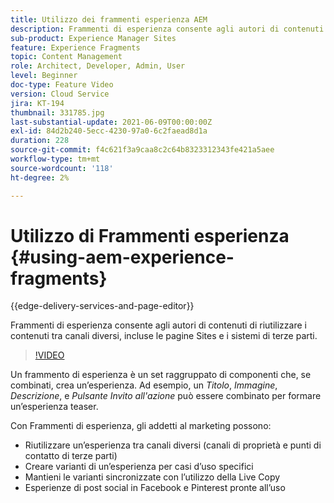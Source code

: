 ```yaml
---
title: Utilizzo dei frammenti esperienza AEM
description: Frammenti di esperienza consente agli autori di contenuti di riutilizzare i contenuti tra canali diversi, incluse le pagine Sites e i sistemi di terze parti.
sub-product: Experience Manager Sites
feature: Experience Fragments
topic: Content Management
role: Architect, Developer, Admin, User
level: Beginner
doc-type: Feature Video
version: Cloud Service
jira: KT-194
thumbnail: 331785.jpg
last-substantial-update: 2021-06-09T00:00:00Z
exl-id: 84d2b240-5ecc-4230-97a0-6c2faead8d1a
duration: 228
source-git-commit: f4c621f3a9caa8c2c64b8323312343fe421a5aee
workflow-type: tm+mt
source-wordcount: '118'
ht-degree: 2%

---
```


# Utilizzo di Frammenti esperienza {#using-aem-experience-fragments}

{{edge-delivery-services-and-page-editor}}

Frammenti di esperienza consente agli autori di contenuti di riutilizzare i contenuti tra canali diversi, incluse le pagine Sites e i sistemi di terze parti.

>[!VIDEO](https://video.tv.adobe.com/v/331785?quality=12&learn=on)

Un frammento di esperienza è un set raggruppato di componenti che, se combinati, crea un’esperienza. Ad esempio, un *Titolo*, *Immagine*, *Descrizione*, e *Pulsante Invito all&#39;azione* può essere combinato per formare un’esperienza teaser.

Con Frammenti di esperienza, gli addetti al marketing possono:

* Riutilizzare un’esperienza tra canali diversi (canali di proprietà e punti di contatto di terze parti)
* Creare varianti di un’esperienza per casi d’uso specifici
* Mantieni le varianti sincronizzate con l’utilizzo della Live Copy
* Esperienze di post social in Facebook e Pinterest pronte all’uso
